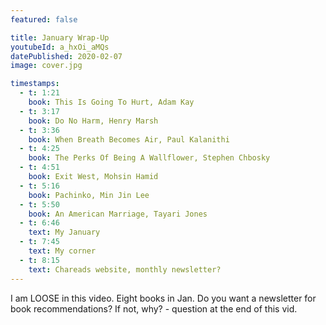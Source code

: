 ```yaml
---
featured: false

title: January Wrap-Up
youtubeId: a_hxOi_aMQs
datePublished: 2020-02-07
image: cover.jpg

timestamps:
  - t: 1:21
    book: This Is Going To Hurt, Adam Kay
  - t: 3:17
    book: Do No Harm, Henry Marsh
  - t: 3:36
    book: When Breath Becomes Air, Paul Kalanithi
  - t: 4:25
    book: The Perks Of Being A Wallflower, Stephen Chbosky
  - t: 4:51
    book: Exit West, Mohsin Hamid
  - t: 5:16
    book: Pachinko, Min Jin Lee
  - t: 5:50
    book: An American Marriage, Tayari Jones
  - t: 6:46
    text: My January
  - t: 7:45
    text: My corner
  - t: 8:15
    text: Chareads website, monthly newsletter?
---
```


I am LOOSE in this video. Eight books in Jan. Do you want a newsletter for book recommendations? If not, why? - question at the end of this vid.
